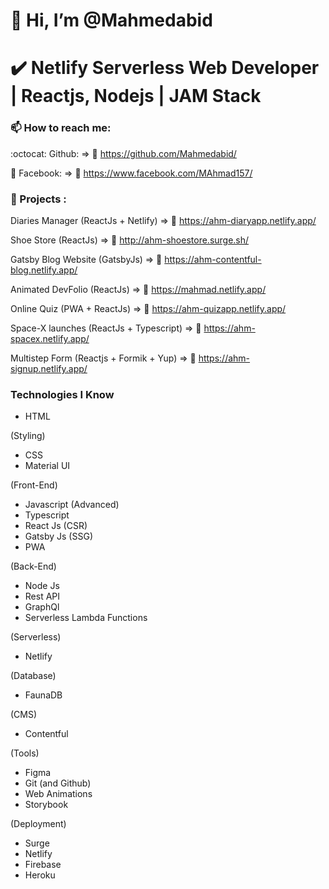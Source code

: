 # 👋 Hi, I’m @Mahmedabid

# ✔️ Netlify Serverless Web Developer | Reactjs, Nodejs | JAM Stack

### 📫 How to reach me:

:octocat: Github: => 🔗 https://github.com/Mahmedabid/

🔵 Facebook: => 🔗 https://www.facebook.com/MAhmad157/

### 🏅 Projects :

Diaries Manager (ReactJs + Netlify) => 🔗 https://ahm-diaryapp.netlify.app/

Shoe Store (ReactJs) => 🔗 http://ahm-shoestore.surge.sh/

Gatsby Blog Website (GatsbyJs) => 🔗 https://ahm-contentful-blog.netlify.app/

Animated DevFolio (ReactJs) => 🔗 https://mahmad.netlify.app/

Online Quiz (PWA + ReactJs) => 🔗 https://ahm-quizapp.netlify.app/

Space-X launches (ReactJs + Typescript) => 🔗 https://ahm-spacex.netlify.app/

Multistep Form (Reactjs + Formik + Yup) => 🔗 https://ahm-signup.netlify.app/

### Technologies I Know

* HTML

(Styling)

* CSS
* Material UI

(Front-End)

* Javascript (Advanced)
* Typescript
* React Js (CSR)
* Gatsby Js (SSG)
* PWA

(Back-End)

* Node Js
* Rest API
* GraphQl
* Serverless Lambda Functions

(Serverless) 

* Netlify

(Database)

* FaunaDB

(CMS)

* Contentful

(Tools)

* Figma
* Git (and Github)
* Web Animations
* Storybook

(Deployment)

* Surge
* Netlify
* Firebase
* Heroku
